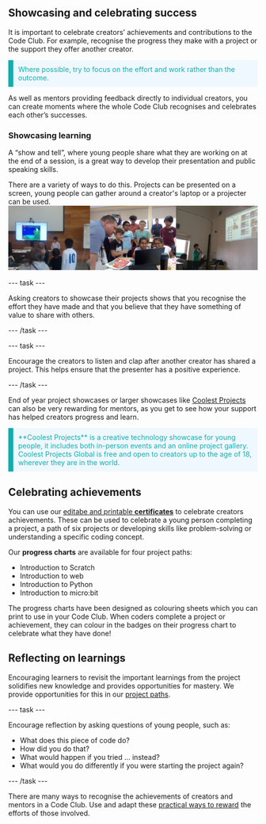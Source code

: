 ## Showcasing and celebrating success
It is important to celebrate creators’ achievements and contributions to the Code Club. For example, recognise the progress they make with a project or the support they offer another
creator. 

<p style="border-left: solid; border-width:10px; border-color: #0faeb0; background-color: aliceblue; padding: 10px;">
<span style="color: #0faeb0">Where possible, try to focus on the effort and work rather than the outcome.</p>
  
As well as mentors providing feedback directly to individual creators, you can create moments where the whole Code Club recognises and celebrates each other’s successes.

### Showcasing learning

A “show and tell”, where young people share what they are working on at the end of a session, is a great way to develop their presentation and public speaking skills. 

There are a variety of ways to do this. Projects can be presented on a screen, young people can gather around a creator's laptop or a projecter can be used.
![Examples of young people showcasing their projects. Image credit to : @yukiko_kikuchi, @SandraMaguire and @arucoderdojo](images/Showcase.png)

--- task ---

Asking creators to showcase their projects shows that you recognise the effort they have made and that you believe that they have something of value to share with others. 

--- /task ---


--- task ---

Encourage the creators to listen and clap after another creator has shared a project. This helps ensure that the presenter has a positive experience.

--- /task ---

End of year project showcases or larger showcases like [Coolest Projects](https://online.coolestprojects.org/) can also be very rewarding for mentors, as you get to see how your support has helped creators progress and learn.

<p style="border-left: solid; border-width:10px; border-color: #0faeb0; background-color: aliceblue; padding: 10px;">
<span style="color: #0faeb0">**Coolest Projects** is a creative technology showcase for young people, it includes both in-person events and an online project gallery. Coolest Projects Global is free and open to creators up to the age of 18, wherever they are in the world.</p>

## Celebrating achievements
You can use our [editabe and printable **certificates**](https://codeclub.org/en/resources/certificates) to celebrate creators achievements. These can be used to celebrate a young person completing a project, a path of six projects or developing skills like problem-solving or understanding a specific coding concept. 

Our **progress charts** are available for four project paths:
- Introduction to Scratch
- Introduction to web
- Introduction to Python
- Introduction to micro:bit

The progress charts have been designed as colouring sheets which you can print to use in your Code Club. When coders complete a project or achievement, they can colour in the badges on their progress chart to celebrate what they have done!

## Reflecting on learnings
Encouraging learners to revisit the important learnings from the project solidifies new knowledge and provides opportunities for mastery. We provide opportunities for this in our [project paths](https://projects.raspberrypi.org/en/paths).


--- task ---

Encourage reflection by asking questions of young people, such as:
+ What does this piece of code do?
+ How did you do that?
+ What would happen if you tried … instead? 
+ What would you do differently if you were starting the project again?

--- /task ---


There are many ways to recognise the achievements of creators and mentors in a Code Club. Use and adapt these [practical ways to reward](https://help.coderdojo.com/cdkb/s/article/How-to-reward-the-members-of-your-Dojo) the efforts of those involved. 
